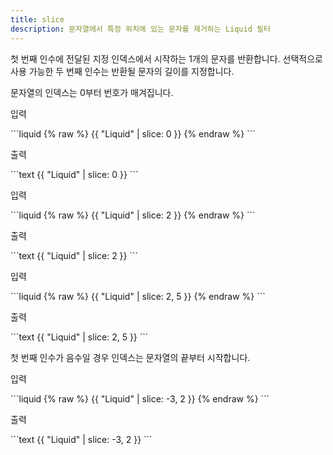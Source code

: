 ```yaml
---
title: slice
description: 문자열에서 특정 위치에 있는 문자를 제거하는 Liquid 필터
---
```


첫 번째 인수에 전달된 지정 인덱스에서 시작하는 1개의 문자를 반환합니다. 선택적으로 사용 가능한 두 번째 인수는 반환될 문자의 길이를 지정합니다.

문자열의 인덱스는 0부터 번호가 매겨집니다.

<p class="code-label">입력</p>
```liquid
{% raw %}
{{ "Liquid" | slice: 0 }}
{% endraw %}
```

<p class="code-label">출력</p>
```text
{{ "Liquid" | slice: 0 }}
```

<p class="code-label">입력</p>
```liquid
{% raw %}
{{ "Liquid" | slice: 2 }}
{% endraw %}
```

<p class="code-label">출력</p>
```text
{{ "Liquid" | slice: 2 }}
```

<p class="code-label">입력</p>
```liquid
{% raw %}
{{ "Liquid" | slice: 2, 5 }}
{% endraw %}
```

<p class="code-label">출력</p>
```text
{{ "Liquid" | slice: 2, 5 }}
```

첫 번째 인수가 음수일 경우 인덱스는 문자열의 끝부터 시작합니다.

<p class="code-label">입력</p>
```liquid
{% raw %}
{{ "Liquid" | slice: -3, 2 }}
{% endraw %}
```

<p class="code-label">출력</p>
```text
{{ "Liquid" | slice: -3, 2 }}
```
